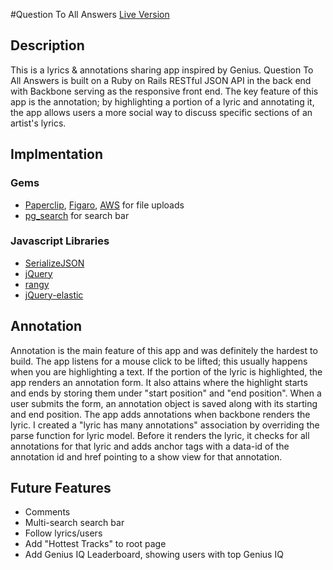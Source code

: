 #Question To All Answers
[Live Version](http://www.questiontoallanswers.com)

## Description
This is a lyrics & annotations sharing app inspired by Genius. Question
To All Answers is built on a Ruby on Rails RESTful JSON API in the back
end with Backbone serving as the responsive front end. The key feature
of this app is the annotation; by highlighting a portion of a lyric and
annotating it, the app allows users a more social way to discuss specific
sections of an artist's lyrics.

## Implmentation

### Gems
- [Paperclip](https://github.com/thoughtbot/paperclip), [Figaro](https://github.com/laserlemon/figaro), [AWS](https://github.com/aws/aws-sdk-ruby) for file uploads
- [pg_search](https://github.com/Casecommons/pg_search) for search bar

### Javascript Libraries
- [SerializeJSON](https://github.com/marioizquierdo/jquery.serializeJSON)
- [jQuery](https://api.jquery.com/)
- [rangy](https://github.com/timdown/rangy)
- [jQuery-elastic](https://github.com/janjarfalk/jquery-elastic)

## Annotation
Annotation is the main feature of this app and was definitely the hardest to build. The app listens for a mouse click to be lifted; this usually happens when you are highlighting a text. If the portion of the lyric is highlighted, the app renders an annotation form. It also attains where the highlight starts and ends by storing them under "start position" and "end position". When a user submits the form, an annotation object is saved along with its starting and end position. The app adds annotations when backbone renders the lyric. I created a "lyric has many annotations" association by overriding the parse function for lyric model. Before it renders the lyric, it checks for all annotations for that lyric and adds anchor tags with a data-id of the annotation id and href pointing to a show view for that annotation.

## Future Features
- Comments
- Multi-search search bar
- Follow lyrics/users
- Add "Hottest Tracks" to root page
- Add Genius IQ Leaderboard, showing users with top Genius IQ
